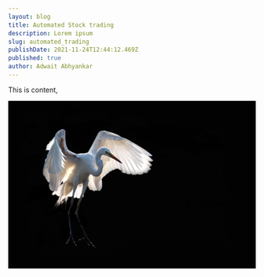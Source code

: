 ```yaml
---
layout: blog
title: Automated Stock trading
description: Lorem ipsum
slug: automated_trading
publishDate: 2021-11-24T12:44:12.469Z
published: true
author: Adwait Abhyankar
---
```

This is content, 

![](/static/img/david-clode-c2tsguli1kc-unsplash.jpg)